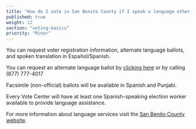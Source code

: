```yaml
---
title: "How do I vote in San Benito County if I speak a language other than English?"
published: true
weight: 12
section: "voting-basics"
priority: "Minor"
---
```


You can request voter registration information, alternate language ballots, and spoken translation in Español/Spanish.

You can request an alternate language ballot by [clicking here](https://sbvg.uocava.com/sanbenito/SelectLanguage.aspx) or by calling (877) 777-4017

Facsimile (non-official) ballots will be available in Spanish and Punjabi.

Every Vote Center will have at least one Spanish-speaking election worker available to provide language assistance. 

For more information about language services visit the [San Benito County website](https://sbcvote.us/registrar-of-voters/language-accessibility-advisory-committee-laac/).
